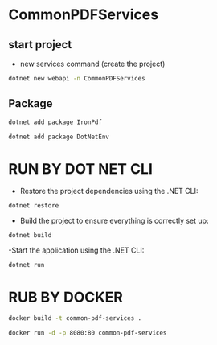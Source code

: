 # CommonPDFServices

## start project
- new services command (create the project)
```bash
dotnet new webapi -n CommonPDFServices
```
## Package
```bash
dotnet add package IronPdf
```

```bash
dotnet add package DotNetEnv
```


# RUN BY DOT NET CLI

- Restore the project dependencies using the .NET CLI:
```
dotnet restore
```

- Build the project to ensure everything is correctly set up:


```
dotnet build
```

-Start the application using the .NET CLI:


```
dotnet run
```

# RUB BY DOCKER
```bash
docker build -t common-pdf-services .
```

```bash
docker run -d -p 8080:80 common-pdf-services
```
